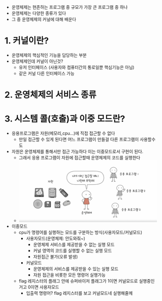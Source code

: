 - 운영체제는 현존하는 프로그램 중 규모가 가장 큰 프로그램 중 하나
- 운영체제는 다양한 종류가 있다
- 그 중 운영체제의 커널에 대해 배운다

# 1.  커널이란?
- 운영체제의 핵심적인 기능을 담당하는 부분
- 운영체제인데 커널이 아닌것?
	- 유저 인터페이스 (사용자와 컴퓨터간의 통로일뿐 핵심기능은 아님)
	- 같은 커널 다른 인터페이스 가능
# 2. 운영체제의 서비스 종류
# 3. 시스템 콜(호출)과 이중 모드란?
- 응용프로그램은 자원(메모리,cpu...)에 직접 접근할 수 없다
	- 만일 접근할 수 있게 된다면 어느 프로그램이 만들걸 다른 프로그램이 사용할수도
- 자원은 운영체제를 통해서만 접근 가능하다 이는 이중모드로서 구현이 된다.
	- 그래서 응용 프로그램이 자원에 접근할때 운영체제의 코드를 실행한다
	- ![](../../../01_daily_diary/pic/Screenshot%203.png)
- 이중모드
	- cpu가 명령어를 실행하는 모드를 구분하는 방식(사용자모드/커널모드)
		- 사용자모드(운영체제: 안도와줘~)
			- 운영체제 서비스를 제공받을 수 없는 실행 모드
			- 커널 영역의 코드를 실행할 수 없는 실행 모드
			- 자원접근 불가(오류 발생)
		- 커널모드
			- 운영체제의 서비스를 제공받을 수 있는 실행 모드
			- 자원 접근을 비롯한 모든 명령어 실행가능
	- flag 레지스터의 플래그 안에 슈퍼바이저 플래그가 1이면 커널모드로 실행중인거고 0이면 사용자모드
		- 입출력 명령어? flag 레지스터를 보고 커널모드네 실행해줄께
